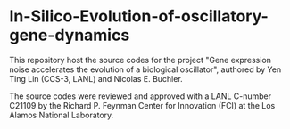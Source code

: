 # In-Silico-Evolution-of-oscillatory-gene-dynamics
This repository host the source codes for the project "Gene expression noise accelerates the evolution of a biological oscillator", authored by Yen Ting Lin (CCS-3, LANL) and Nicolas E. Buchler. 

The source codes were reviewed and approved with a LANL C-number C21109 by the Richard P. Feynman Center for Innovation (FCI) at the Los Alamos National Laboratory. 
